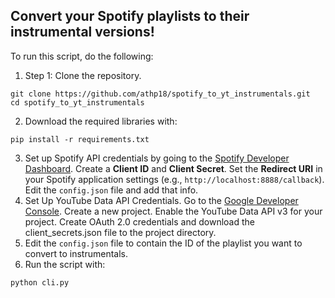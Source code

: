 ## Convert your Spotify playlists to their instrumental versions!

To run this script, do the following:

1. Step 1: Clone the repository.
```
git clone https://github.com/athp18/spotify_to_yt_instrumentals.git
cd spotify_to_yt_instrumentals
```
2. Download the required libraries with:
```
pip install -r requirements.txt
```
3. Set up Spotify API credentials by going to the [Spotify Developer Dashboard](https://developer.spotify.com/dashboard). Create a **Client ID** and **Client Secret**. Set the **Redirect URI** in your Spotify application settings (e.g., `http://localhost:8888/callback`). Edit the `config.json` file and add that info.
4. Set Up YouTube Data API Credentials. Go to the [Google Developer Console](https://cloud.google.com/cloud-console?utm_source=google&utm_medium=cpc&utm_campaign=na-US-all-en-dr-bkws-all-all-trial-b-dr-1707554&utm_content=text-ad-none-any-DEV_c-CRE_665735422256-ADGP_Hybrid+%7C+BKWS+-+MIX+%7C+Txt-Management+Tools-Cloud+Console-KWID_43700077225654723-aud-1909161378652:kwd-296393718382&utm_term=KW_google%20cloud%20console-ST_google+cloud+console&gad_source=1&gclid=Cj0KCQiA_qG5BhDTARIsAA0UHSItEnjXBrSql4wCP6_Oybj5P9SUzdmPbqyhskhdv50ZushwmItnTvcaAk2LEALw_wcB&gclsrc=aw.ds). Create a new project. Enable the YouTube Data API v3 for your project. Create OAuth 2.0 credentials and download the client_secrets.json file to the project directory.
5. Edit the `config.json` file to contain the ID of the playlist you want to convert to instrumentals.
6. Run the script with:
```
python cli.py
```
